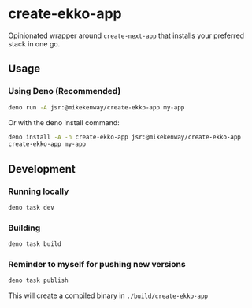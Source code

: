 # create-ekko-app

Opinionated wrapper around `create-next-app` that installs your preferred stack in one go.

## Usage

### Using Deno (Recommended)

```bash
deno run -A jsr:@mikekenway/create-ekko-app my-app
```

Or with the deno install command:

```bash
deno install -A -n create-ekko-app jsr:@mikekenway/create-ekko-app
create-ekko-app my-app
```

## Development

### Running locally

```bash
deno task dev
```

### Building

```bash
deno task build
```

### Reminder to myself for pushing new versions
```bash
deno task publish
```

This will create a compiled binary in `./build/create-ekko-app`
